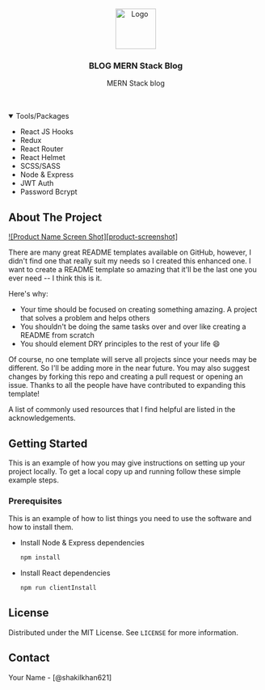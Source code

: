 <!--
*** Thanks for checking out the Best-README-Template. If you have a suggestion
*** that would make this better, please fork the repo and create a pull request
*** or simply open an issue with the tag "enhancement".
*** Thanks again! Now go create something AMAZING! :D
-->

<!-- PROJECT SHIELDS -->
<!--
*** I'm using markdown "reference style" links for readability.
*** Reference links are enclosed in brackets [ ] instead of parentheses ( ).
*** See the bottom of this document for the declaration of the reference variables
*** for contributors-url, forks-url, etc. This is an optional, concise syntax you may use.
*** https://www.markdownguide.org/basic-syntax/#reference-style-links
-->

<!-- PROJECT LOGO -->
<br />
<p align="center">
    <img src="https://images.unsplash.com/photo-1448227922836-6d05b3f8b663?ixid=MnwxMjA3fDB8MHxwaG90by1wYWdlfHx8fGVufDB8fHx8&ixlib=rb-1.2.1&auto=format&fit=crop&w=500&q=80" alt="Logo" width="80" height="80">
  <h3 align="center">BLOG MERN Stack Blog</h3>

  <p align="center">
    MERN Stack blog
    <br />
    <br />
    <br />
  </p>
</p>

<!-- TABLE OF CONTENTS -->
<details open="open">
  <summary>Tools/Packages</summary>
  <ul>
     <li>React JS Hooks</li>
     <li>Redux</li>
     <li>React Router</li>
     <li>React Helmet</li>
     <li>SCSS/SASS</li>
     <li>Node & Express</li>
     <li>JWT Auth</li>
     <li>Password Bcrypt</li>
  </ul>
</details>

<!-- ABOUT THE PROJECT -->

## About The Project

[![Product Name Screen Shot][product-screenshot]](https://example.com)

There are many great README templates available on GitHub, however, I didn't
find one that really suit my needs so I created this enhanced one. I want to
create a README template so amazing that it'll be the last one you ever need --
I think this is it.

Here's why:

- Your time should be focused on creating something amazing. A project that
  solves a problem and helps others
- You shouldn't be doing the same tasks over and over like creating a README
  from scratch
- You should element DRY principles to the rest of your life :smile:

Of course, no one template will serve all projects since your needs may be
different. So I'll be adding more in the near future. You may also suggest
changes by forking this repo and creating a pull request or opening an issue.
Thanks to all the people have have contributed to expanding this template!

A list of commonly used resources that I find helpful are listed in the
acknowledgements.

<!-- ### Built With

This section should list any major frameworks that you built your project using.
Leave any add-ons/plugins for the acknowledgements section. Here are a few
examples.

- [Bootstrap](https://getbootstrap.com)
- [JQuery](https://jquery.com)
- [Laravel](https://laravel.com) -->

<!-- GETTING STARTED -->

## Getting Started

This is an example of how you may give instructions on setting up your project
locally. To get a local copy up and running follow these simple example steps.

### Prerequisites

This is an example of how to list things you need to use the software and how to
install them.

- Install Node & Express dependencies
  ```sh
  npm install
  ```
- Install React dependencies
  ```sh
  npm run clientInstall
  ```

## License

Distributed under the MIT License. See `LICENSE` for more information.

<!-- CONTACT -->

## Contact

Your Name - [@shakilkhan621]
